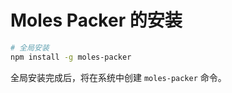 #	Moles Packer 的安装

```bash
# 全局安装
npm install -g moles-packer
```

全局安装完成后，将在系统中创建 ```moles-packer``` 命令。
